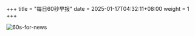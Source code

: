 +++
title = "每日60秒早报"
date = 2025-01-17T04:32:11+08:00
weight = 1
+++

![60s-for-news](/img/zaobao/zaobao.png "由 ALAPI 提供支持")
